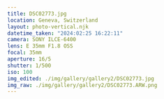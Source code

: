 ```yaml
---
title: DSC02773.jpg
location: Geneva, Switzerland
layout: photo-vertical.njk
datetime_taken: "2024:02:25 16:22:11"
camera: SONY ILCE-6400
lens: E 35mm F1.8 OSS
focal: 35mm
aperture: 16/5
shutter: 1/500
iso: 100
img_edited: ./img/gallery/gallery2/DSC02773.jpg
img_raw: ./img/gallery/gallery2/DSC02773.ARW.png
---
```

